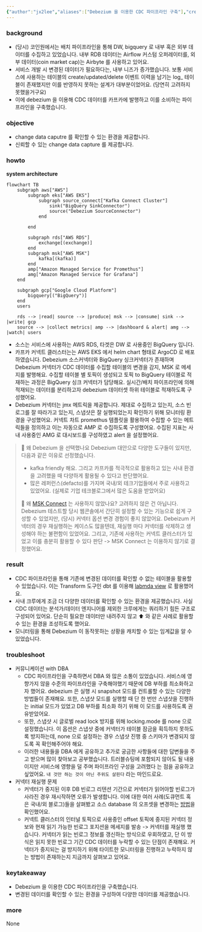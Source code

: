 ```yaml
---
{"author":"jx2lee","aliases":["Debezium 을 이용한 CDC 파이프라인 구축"],"created":"2024-10-02T18:51:46.000+09:00","last-updated":"2024-06-16 15:44","tags":["debezium","kafka","mysql","connect","source"],"project":{"status":"done","include":true,"root":true,"company":"Coinone","duration":"2024.05 - 2024.08"},"dg-publish":true,"dg-home-link":false,"dg-show-local-graph":false,"dg-show-backlinks":false,"dg-show-toc":false,"dg-show-inline-title":false,"dg-show-file-tree":false,"dg-enable-search":false,"dg-link-preview":true,"dg-show-tags":false,"dg-pass-frontmatter":false,"permalink":"/career/projects/cdc-pipeline-with-debezium/","dgLinkPreview":true,"dgPassFrontmatter":true,"noteIcon":""}
---
```



### background
- (당시) 코인원에서는 배치 파이프라인을 통해 DW, bigquery 로 내부 혹은 외부 데이터를 수집하고 있었습니다. 내부 RDB 데이터는 Airflow 커스텀 오퍼레이터를, 외부 데이터(coin market cap)는 Airbyte 를 사용하고 있어요.
- 서비스 개발 시 변경된 데이터가 필요하다는, 내부 니즈가 증가했습니다. 보통 서비스에 사용하는 테이블의 create/updated/delete 이벤트 이력을 남기는 log_ 테이블이 존재했지만 이를 반영하지 못하는 설계가 대부분이었어요. (당연히 고려하지 못했을거구요)
- 이에 debezium 을 이용해 CDC 데이터를 카프카에 발행하고 이를 소비하는 파이프라인을 구축했습니다.


### objective
- change data caputre 를 확인할 수 있는 환경을 제공합니다.
- 신뢰할 수 있는 change data capture 를 제공합니다.


### howto
**system architecture**
```mermaid
flowchart TB
    subgraph aws["AWS"]
        subgraph eks["AWS EKS"]
            subgraph source_connect["Kafka Connect Cluster"]
                sink("BigQuery SinkConnector")
                source("Debezium SourceConnector")
            end

        end
        
        subgraph rds["AWS RDS"]
            exchange[(exchange)]
        end
        subgraph msk["AWS MSK"]
            kafka[(kafka)]
        end
        amp["Amazon Managed Service for Promethus"]
        amg["Amazon Managed Service for Grafana"]
    end

    subgraph gcp["Google Cloud Platform"]
        bigquery[("BigQuery")]
    end
    users
    
    rds --> |read| source --> |produce| msk --> |consume| sink --> |write| gcp
    source --> |collect metrics| amp --> |dashboard & alert| amg --> |watch| users
```

- 소스는 서비스에 사용하는 AWS RDS, 타겟은 DW 로 사용중인 BigQuery 입니다.
- 카프카 커넥트 클러스터는는 AWS EKS 에서 helm chart 형태로 ArgoCD 로 배포하였습니다. Debezium 소스커넥터와 BigQuery 싱크커넥터가 존재하며 Debezium 커넥터가 CDC 데이터를 수집할 테이블의 변경을 감지, MSK 로 메세지를 발행해요. 수집할 테이블 별 토픽이 생성되고 토픽 to BigQuery 테이블로 적재하는 과정은 BigQuery 싱크 커넥터가 담당해요. 실시간/배치 파이프라인에 의해 적재되는 데이터를 분리하고자 debezium 데이터셋 하위 테이블로 적재하도록 구성했어요.
- Debezium 커넥터는 jmx 메트릭을 제공합니다. 제대로 수집하고 있는지, 소스 빈로그를 잘 따라가고 있는지, 스냅샷은 잘 실행되었는지 확인하기 위해 모니터링 환경을 구성했어요. 커넥트 차트 promethus 템플릿을 활용하여 수집할 수 있는 메트릭들을 정의하고 이는 자동으로 AMP 로 수집하도록 구성했어요. 수집된 지표는 사내 사용중인 AMG 로 대시보드를 구성하였고 alert 을 설정했어요.

> 🤔 왜 Debezium 을 선택했나요
> Debezium 대안으로 다양한 도구들이 있지만, 다음과 같은 이유로 선정했습니다.
> - kafka friendly 해요. 그리고 카프카를 적극적으로 활용하고 있는 사내 환경을 고려했을 때 다양하게 활용될 수 있다고 판단했어요.
> - 많은 레퍼런스(defacto)를 가지며 국내/외 테크기업들에서 주로 사용하고 있었어요. (실제로 기업 테크블로그에서 많은 도움을 받았어요)
> 
> 🤔 왜 [MSK Connect](https://docs.aws.amazon.com/ko_kr/msk/latest/developerguide/msk-connect.html) 는 사용하지 않았나요?
> 고려하지 않은 건 아닙니다. Debezium 테스트할 당시 웹콘솔에서 간단히 설정할 수 있는 기능으로 쉽게 구성할 수 있었지만, (당시) 커넥터 옵션 변경 경험이 좋지 않았어요. Debeizum 커넥터의 경우 재실행하는 케이스도 많을텐데, 재실행 마다 커넥터를 삭제하고 생성해야 하는 불편함이 있었어요. 그리고, 기존에 사용하는 커넥트 클러스터가 있었고 이를 충분히 활용할 수 있다 판단 -> MSK Connect 는 이용하지 않기로 결정했어요.


### result
- CDC 파이프라인을 통해 기존에 변경된 데이터를 확인할 수 없는 테이블을 활용할 수 있었습니다. 이는 Transform 도구인 dbt 를 이용해 [labmda view](https://github.com/dbt-labs/dbt-labs-experimental-features/blob/main/lambda-views/README.md) 로 활용했어요.
- 사내 크루에게 조금 더 다양한 데이터를 확인할 수 있는 환경을 제공했습니다. 사실 CDC 데이터는 분석가/데이터 엔지니어를 제외한 크루에게는 쿼리하기 힘든 구조로 구성되어 있어요. 단순히 필요한 데이터만 내려주지 않고 ⬆️ 와 같은 사례로 활용할 수 있는 환경을 조성하도록 했어요.
- 모니터링을 통해 Debezium 이 동작못하는 상황을 캐치할 수 있는 임계값을 알 수 있었습니다. 

### troubleshoot
- 커뮤니케이션 with DBA
    - CDC 파이프라인을 구축하면서 DBA 와 많은 소통이 있었습니다. 서비스에 영향가지 않을 수준의 파이프라인을 구축해야했기 때문에 DB 부하를 최소화하고자 했어요. debezium 은 실행 시 snapshot 모드를 컨트롤할 수 있는 다양한 방법들이 존재해요. 또한, 스냅샷 모드를 실행할 때 단 한 번만 스냅샷을 진행하는 initial 모드가 있었고 DB 부하를 최소화 하기 위해 이 모드를 사용하도록 권유받았어요. 
    - 또한, 스냅샷 시 글로벌 read lock 방지를 위해 locking.mode 를 none 으로 설정했습니다. 이 옵션은 스냅샷 중에 커넥터가 테이블 잠금을 획득하지 못하도록 방지하는데, none 으로 설정하는 경우 스냅샷 진행 중 스키마가 변경되지 않도록 꼭 확인해주어야 해요.
    - 이러한 내용들을 DBA 에게 공유하고 추가로 궁금한 사항들에 대한 답변들을 주고 받으며 많이 찾아보고 공부했습니다. 트러블슈팅에 포함되지 않아도 될 내용이지만 서비스에 영향을 덜 주며 파이프라인 구성을 고려했다 는 점을 공유하고 싶었어요. `내 것만 하는 것이 아닌 주위도 살핀다` 라는 마인드로요.
- 커넥터 재실행 문제
    - 커넥터가 중지된 이후 DB 빈로그 리텐션 기간으로 커넥터가 읽어야할 빈로그가 사라진 경우 재시작하면 오류가 발생합니다. 이에 대한 여러 사례(도큐먼트 혹은 국내/외 블로그)들을 살펴봤고 소스 database 의 오프셋을 변경하는 [방법](https://debezium.io/documentation/faq/#how_to_change_the_offsets_of_the_source_database)을 확인했어요.
    - 커넥트 클러스터의 인터널 토픽으로 사용중인 offset 토픽에 중지된 커넥터 정보와 현재 읽기 가능한 빈로그 포지션을 메세지를 발송 -> 커넥터를 재실행 했습니다. 커넥터가 읽는 빈로그 정보를 갱신하는 방식으로 우회하였고, 단 이 방식은 읽지 못한 빈로그 기간 CDC 데이터를 누락할 수 있는 단점이 존재해요. 커넥터가 중지되는 걸 방지하기 위해 타이트한 모니터링을 진행하고 누락하지 않는 방법이 존재하는지 지금까지 살펴보고 있어요.


### keytakeaway
- Debezium 을 이용한 CDC 파이프라인을 구축했습니다.
- 변경된 데이터를 확인할 수 있는 환경을 구성하여 다양한 데이터를 제공했습니다.


### more
None
